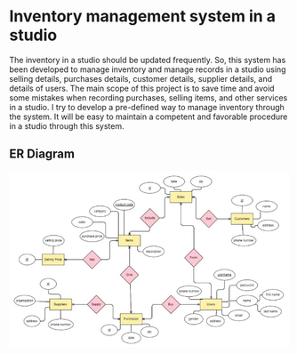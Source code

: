 # Inventory management system in a studio

The inventory in a studio should be updated frequently. So, this system has been developed to manage inventory and manage records in a studio using selling details, purchases details, customer details, supplier details, and details of users.
The main scope of this project is to save time and avoid some mistakes when recording purchases, selling items, and other services in a studio. I try to develop a pre-defined way to manage inventory through the system. It will be easy to maintain a competent and favorable procedure in a studio through this system.

## ER Diagram

![alt text](https://github.com/dineshpiyasamara/Inventory-management-system-in-a-studio/blob/master/Extra/er.jpg)
